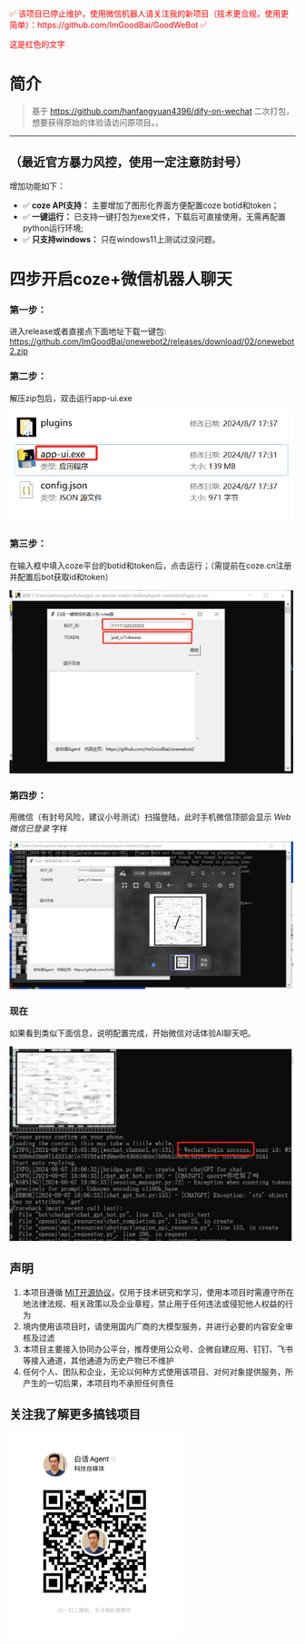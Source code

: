 <font color="red">
✅ 该项目已停止维护，使用微信机器人请关注我的新项目（技术更合规，使用更简单）：https://github.com/ImGoodBai/GoodWeBot ✅ </font>

<p style="color:red;">这是红色的文字</p>


# 简介

> 基于 https://github.com/hanfangyuan4396/dify-on-wechat  二次打包，想要获得原始的体验请访问原项目。。
----------------------------------------
**（最近官方暴力风控，使用一定注意防封号）**
----------------------------------------

增加功能如下：

-  ✅   **coze API支持：** 主要增加了图形化界面方便配置coze botid和token；
-  ✅   **一键运行：** 已支持一键打包为exe文件，下载后可直接使用，无需再配置python运行环境;
-  ✅   **只支持windows：** 只在windows11上测试过没问题。

# 四步开启coze+微信机器人聊天
### 第一步：
进入release或者直接点下面地址下载一键包:
https://github.com/ImGoodBai/onewebot2/releases/download/02/onewebot2.zip
### 第二步：
解压zip包后，双击运行app-ui.exe

<img src="res/111.png" width="500"> 

### 第三步：
在输入框中填入coze平台的botid和token后，点击运行；（需提前在coze.cn注册并配置后bot获取id和token）

<img src="res/222.png" width="500">

### 第四步：
用微信（有封号风险，建议小号测试）扫描登陆，此时手机微信顶部会显示 *Web微信已登录* 字样

<img src="res/333.png" width="500"> 

### 现在
如果看到类似下面信息，说明配置完成，开始微信对话体验AI聊天吧。

<img src="res/5555.png" width="500">

## 声明

1. 本项目遵循 [MIT开源协议](/LICENSE)，仅用于技术研究和学习，使用本项目时需遵守所在地法律法规、相关政策以及企业章程，禁止用于任何违法或侵犯他人权益的行为
2. 境内使用该项目时，请使用国内厂商的大模型服务，并进行必要的内容安全审核及过滤
3. 本项目主要接入协同办公平台，推荐使用公众号、企微自建应用、钉钉、飞书等接入通道，其他通道为历史产物已不维护
4. 任何个人、团队和企业，无论以何种方式使用该项目、对何对象提供服务，所产生的一切后果，本项目均不承担任何责任

## 关注我了解更多搞钱项目

<img src="res/qr-白话AGI-视频号-二维码.JPG" width="300"> 



